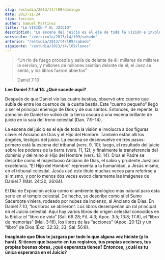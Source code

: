 ```yaml
---
slug: /estudia/2013/t4/l09/domingo
date: 2013-11-24
tipo: leccion
author: Samuel Martínez
title: "LA VISIÓN Y EL JUICIO"
description: "La escena del juicio es el eje de toda la visión e involucra a dos figuras clave: el Anciano de Días y el Hijo del Hombre. También están allí los ángeles, testigos del juicio. La escena se desenvuelve en tres pasos: primero está la escena del tribunal; luego, el resultado del juicio sobre los poderes de la tierra; y finalmente la..."
versiculo: "/versiculo/2013/t4/l09/sabado"
anterior: "/estudia/2013/t4/l09/sabado"
siguiente: "/estudia/2013/t4/l09/lunes"
---
```


> “Un río de fuego procedía y salía de delante de él; millares de millares le servían, y millones de millones asistían delante de él; el Juez se sentó, y los libros fueron abiertos”
>
> Daniel 7:10

**Lee Daniel 7:1 al 14. ¿Qué sucede aquí?**

Después de que Daniel vio las cuatro bestias, observó otro cuerno que subía de entre los cuernos de la cuarta bestia. Este “cuerno pequeño” llegó a ser el principal enemigo de Dios y de sus santos. Entonces, de repente, la atención de Daniel se volvió de la tierra oscura a una escena brillante de juicio en la sala del trono celestial (Dan. 7:9-14).

La escena del juicio es el eje de toda la visión e involucra a dos figuras clave: el Anciano de Días y el Hijo del Hombre. También están allí los ángeles, testigos del juicio. La escena se desenvuelve en tres pasos: primero está la escena del tribunal (vers. 9, 10); luego, el resultado del juicio sobre los poderes de la tierra (vers. 11, 12); y finalmente la transferencia del dominio y del reino al Hijo del Hombre (vers. 13, 14). Dios el Padre se describe como el majestuoso Anciano de Días, el sabio y prudente Juez por excelencia. “El Hijo del Hombre” representa a la humanidad, a Jesús mismo, en el tribunal celestial. Jesús usó este título muchas veces para referirse a sí mismo, y por lo menos dos veces evocó claramente las imágenes de Daniel 7 (Mat. 24:30; 26:64).

El Día de Expiación actúa como el ambiente tipológico más natural para esta serie en el templo celestial. De hecho, se describe como si el Sumo Sacerdote viniera, rodeado por nubes de incienso, al Anciano de Días. En Daniel 7:10, “los libros se abrieron”. Los libros desempeñan un rol principal en el Juicio celestial. Aquí hay varios libros de origen celestial conocidos en la Biblia: el “libro de vida” (Sal. 69:28; Fil. 4:3; Apoc. 3:5; 13:8; 17:8), el “libro de memorias” (Mal. 3:16), los libros de las “acciones” (Apoc. 20:12) y un “libro” de Dios (Éxo. 32:32, 33; Sal. 56:8).

**Imagínate que Dios te juzgara por todo lo que alguna vez hiciste (y lo hará). Si tienes que basarte en tus registros, tus propias acciones, tus propias buenas obras, ¿qué esperanza tienes? Entonces, ¿cuál es tu única esperanza en el Juicio?**
